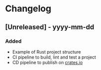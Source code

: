 # Changelog

## [Unreleased] - yyyy-mm-dd

### Added

- Example of Rust project structure
- CI pipeline to build, lint and test a project
- CD pipeline to publish on [crates.io](https://crates.io)
